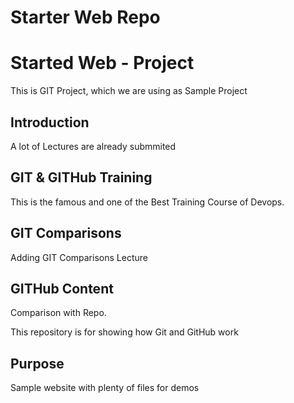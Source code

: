 # Starter Web Repo



# Started Web - Project
This is GIT Project, which we are using as Sample Project

## Introduction
A lot of Lectures are already submmited

## GIT & GITHub Training
This is the famous and one of the Best Training Course of Devops.


## GIT Comparisons
Adding GIT Comparisons Lecture


## GITHub Content
Comparison with Repo.



This repository is for showing how Git and GitHub work

## Purpose

Sample website with plenty of files for demos


